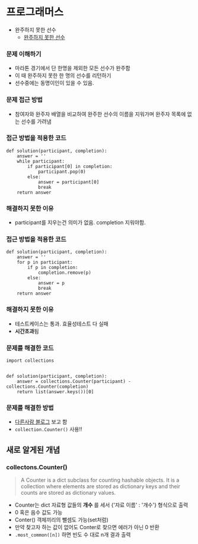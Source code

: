 # 프로그래머스
- 완주하지 못한 선수
  - [완주하지 못한 선수](https://programmers.co.kr/learn/courses/30/lessons/42576)   

### 문제 이해하기
- 마라톤 경기에서 단 한명을 제외한 모든 선수가 완주함
- 이 때 완주하지 못한 한 명의 선수를 리턴하기
- 선수중에는 동명이인이 있을 수 있음.

### 문제 접근 방법
- 참여자와 완주자 배열을 비교하여 완주한 선수의 이름을 지워가며 완주자 목록에 없는 선수를 가려냄

### 접근 방법을 적용한 코드
```
def solution(participant, completion):
    answer = ''
    while participant:
        if participant[0] in completion:
            participant.pop(0)
        else:
            answer = participant[0]
            break
    return answer

```
### 해결하지 못한 이유
- participant를 지우는건 의미가 없음. completion 지워야함.

### 접근 방법을 적용한 코드
```
def solution(participant, completion):
    answer = ''
    for p in participant:
        if p in completion:
            completion.remove(p)
        else:
            answer = p
            break
    return answer

```
### 해결하지 못한 이유
- 테스트케이스는 통과. 효율성테스트 다 실패
- **시간초과**됨

### 문제를 해결한 코드
```
import collections


def solution(participant, completion):
    answer = collections.Counter(participant) - collections.Counter(completion)
    return list(answer.keys())[0]
```

### 문제를 해결한 방법
- [다른사람 블로그](https://ychae-leah.tistory.com/23) 보고 함
- `collection.Counter()` 사용!!

## 새로 알게된 개념
### collectons.Counter()
>A Counter is a dict subclass for counting hashable objects. It is a collection where elements are stored as dictionary keys and their counts are stored as dictionary values.
- Counter는 dict 자료형 값들의 **개수** 를 세서 {'자료 이름' : '개수'} 형식으로 출력
- 0 혹은 음수 값도 가능
- Conter() 객체끼리의 뺄셈도 가능(set처럼)
- 만약 찾고자 하는 값이 없어도 Conter로 찾으면 에러가 아닌 0 반환
- `.most_common([n])` 하면 빈도 수 대로 n개 결과 출력